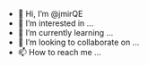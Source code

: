 - 👋 Hi, I’m @jmirQE
- 👀 I’m interested in ...
- 🌱 I’m currently learning ...
- 💞️ I’m looking to collaborate on ...
- 📫 How to reach me ...

<!---
jmirQE/jmirQE is a ✨ special ✨ repository because its `README.md` (this file) appears on your GitHub profile.
You can click the Preview link to take a look at your changes.
--->
